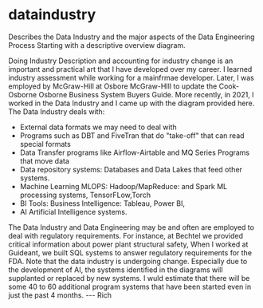 # dataindustry
Describes the Data Industry and the major aspects of the Data Engineering Process
Starting with a descriptive overview diagram. 

Doing Industry Description and accounting for industry change is an important and practical art that I have developed over my career.  I learned industry assessment while working for a mainfrmae developer. Later, I was employed by McGraw-Hill at Osbore McGraw-HIll to update the Cook-Osborne Osborne Business System Buyers Guide. More recently, in 2021, I worked in the Data Industry and I came up with the diagram provided here.  The Data Industry deals with:
- External data formats we may need to deal with
- Programs such as DBT and FiveTran that do "take-off" that can read special formats
- Data Transfer programs like Airflow-Airtable and MQ Series Programs that move data
- Data repository systems: Databases and Data Lakes that feed other systems.
- Machine Learning MLOPS:   Hadoop/MapReduce: and Spark ML processing systems, TensorFLow,Torch
- BI Tools: Business Intelligence: Tableau, Power BI,
- AI Artificial Intelligence systems.

The Data Industry and Data Engineering may be and often are employed to deal with regulatory requirements. For instance, at Bechtel we provided critical information about power plant structural safety,  When I worked at Guideant, we built SQL systems to answer regulatory requirements for the FDA.
Note that the data industry is undergoing change.  Especially due to the development of AI, the systems identified in the diagrams will supplanted or replaced by new systems. I wuld estimate that there will be some 40 to 60 additional program systems that have been started even in just the past 4 months.  --- Rich
